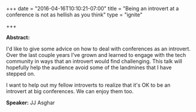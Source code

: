 +++
date = "2016-04-16T10:10:21-07:00"
title = "Being an introvert at a conference is not as hellish as you think"
type = "ignite"

+++

**Abstract:**

I'd like to give some advice on how to deal with conferences as an introvert.
Over the last couple years I've grown and learned to engage with the tech community
in ways that an introvert would find challenging. This talk will hopefully help
the audience avoid some of the landmines that I have stepped on.

I want to help out my fellow introverts to realize that it's OK to be an introvert
at big conferences. We can enjoy them too.

**Speaker:** JJ Asghar

